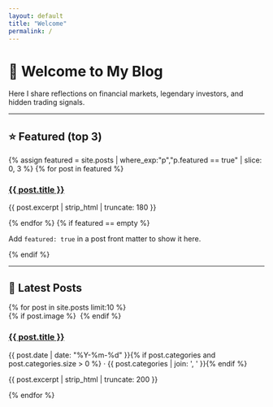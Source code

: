 ```yaml
---
layout: default
title: "Welcome"
permalink: /
---
```

<!-- 📈 Barra de cotizaciones estilo Wall Street -->
<div class="tradingview-widget-container">
  <div class="tradingview-widget-container__widget"></div>
  <script type="text/javascript" src="https://s3.tradingview.com/external-embedding/embed-widget-ticker-tape.js" async>
  {
  "symbols": [
    { "proName": "FOREXCOM:SPXUSD", "title": "S&P 500" },
    { "proName": "NASDAQ:IXIC", "title": "NASDAQ" },
    { "proName": "DJI", "title": "Dow Jones" },
    { "proName": "CME_MINI:ES1!", "title": "E-Mini S&P Futures" },
    { "proName": "OANDA:EURUSD", "title": "EUR/USD" },
    { "proName": "COMEX:GC1!", "title": "Gold" },
    { "proName": "NYMEX:CL1!", "title": "Crude Oil" },
    { "proName": "BINANCE:BTCUSDT", "title": "Bitcoin" },
    { "proName": "BINANCE:ETHUSDT", "title": "Ethereum" }
  ],
  "showSymbolLogo": true,
  "colorTheme": "dark",
  "isTransparent": false,
  "displayMode": "adaptive",
  "locale": "en"
  }
  </script>
</div>

# 🚀 Welcome to My Blog

Here I share reflections on financial markets, legendary investors, and hidden trading signals.

---

## ⭐ Featured (top 3)
<div class="featured-cards">
{% assign featured = site.posts | where_exp:"p","p.featured == true" | slice: 0, 3 %}
{% for post in featured %}
  <article class="card">
    <h3><a href="{{ post.url | relative_url }}">{{ post.title }}</a></h3>
    <p>{{ post.excerpt | strip_html | truncate: 180 }}</p>
  </article>
{% endfor %}
{% if featured == empty %}
  <p>Add <code>featured: true</code> in a post front matter to show it here.</p>
{% endif %}
</div>

---

## 📰 Latest Posts
<div class="post-cards">
{% for post in site.posts limit:10 %}
  <article class="post-card">
    {% if post.image %}
      <img class="post-thumb" src="{{ post.image | relative_url }}" alt="">
    {% endif %}
    <h3><a href="{{ post.url | relative_url }}">{{ post.title }}</a></h3>
    <p class="meta">
      {{ post.date | date: "%Y-%m-%d" }}{% if post.categories and post.categories.size > 0 %} · {{ post.categories | join: ', ' }}{% endif %}
    </p>
    <p>{{ post.excerpt | strip_html | truncate: 200 }}</p>
  </article>
{% endfor %}
</div>

